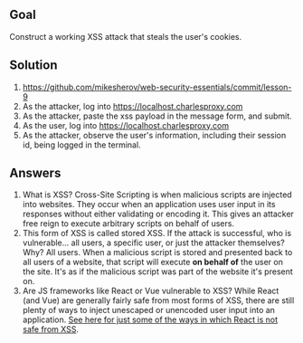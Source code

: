 ## Goal

Construct a working XSS attack that steals the user's cookies.

## Solution

1. https://github.com/mikesherov/web-security-essentials/commit/lesson-9
2. As the attacker, log into https://localhost.charlesproxy.com
3. As the attacker, paste the xss payload in the message form, and submit.
4. As the user, log into https://localhost.charlesproxy.com
5. As the attacker, observe the user's information, including their session id, being logged in the terminal.

## Answers

1. What is XSS?
   Cross-Site Scripting is when malicious scripts are injected into websites. They occur when an application uses user input in its responses without either validating or encoding it. This gives an attacker free reign to execute arbitrary scripts on behalf of users.
2. This form of XSS is called stored XSS. If the attack is successful, who is vulnerable... all users, a specific user, or just the attacker themselves? Why?
   All users. When a malicious script is stored and presented back to all users of a website, that script will execute **on behalf of** the user on the site. It's as if the malicious script was part of the website it's present on.
3. Are JS frameworks like React or Vue vulnerable to XSS?
   While React (and Vue) are generally fairly safe from most forms of XSS, there are still plenty of ways to inject unescaped or unencoded user input into an application. [See here for just some of the ways in which React is not safe from XSS](https://medium.com/dailyjs/exploiting-script-injection-flaws-in-reactjs-883fb1fe36c1).
